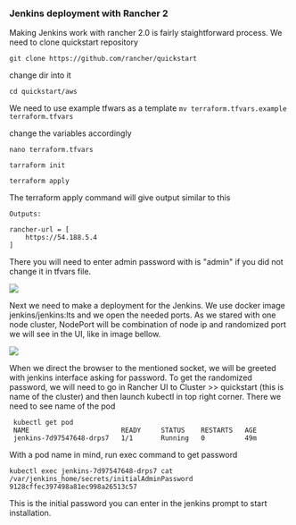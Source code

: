 ### Jenkins deployment with Rancher 2 ###

Making Jenkins work with rancher 2.0 is fairly staightforward process. We need to clone quickstart repository 

```git clone https://github.com/rancher/quickstart```

change dir into it 

```
cd quickstart/aws
```

We need to use example tfwars as a template
```mv terraform.tfvars.example terraform.tfvars```


change the variables accordingly 
```
nano terraform.tfvars
```


```
tarraform init

terraform apply
```
The terraform apply command will give output similar to this 
```
Outputs:

rancher-url = [
    https://54.188.5.4
]
```

There you will need to enter admin password with is "admin" if you did not change it in tfvars file. 

![](Deploy.gif)

Next we need to make a deployment for the Jenkins. We use docker image jenkins/jenkins:lts and we open the needed ports. As we stared with one node cluster, NodePort will be combination of node ip and randomized port we will see in the UI, like in image bellow. 

![](docker-image.png)


When we direct the browser to the mentioned socket, we will be greeted with jenkins interface asking for password. To get the randomized password, we will need to go in Rancher UI to Cluster >> quickstart (this is name of the cluster) and then launch kubectl in top right corner. There we need to see name of the pod




```
 kubectl get pod
 NAME                       READY     STATUS    RESTARTS   AGE
 jenkins-7d97547648-drps7   1/1       Running   0          49m 

```
With a pod name in mind, run exec command to get password

```
kubectl exec jenkins-7d97547648-drps7 cat /var/jenkins_home/secrets/initialAdminPassword
9128cffec397498a81ec998a26513c57
```

This is the initial password you can enter in the jenkins prompt to start installation. 




